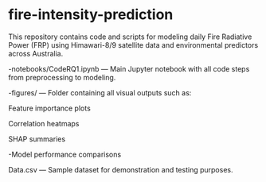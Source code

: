# fire-intensity-prediction
This repository contains code and scripts for modeling daily Fire Radiative Power (FRP) using Himawari-8/9 satellite data and environmental predictors across Australia.

-notebooks/CodeRQ1.ipynb — Main Jupyter notebook with all code steps from preprocessing to modeling.


-figures/ — Folder containing all visual outputs such as:

Feature importance plots

Correlation heatmaps

SHAP summaries

-Model performance comparisons


Data.csv — Sample dataset for demonstration and testing purposes.
